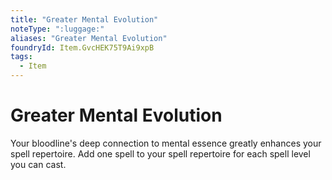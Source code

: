 ```yaml
---
title: "Greater Mental Evolution"
noteType: ":luggage:"
aliases: "Greater Mental Evolution"
foundryId: Item.GvcHEK75T9Ai9xpB
tags:
  - Item
---
```


# Greater Mental Evolution

Your bloodline's deep connection to mental essence greatly enhances your spell repertoire. Add one spell to your spell repertoire for each spell level you can cast.
